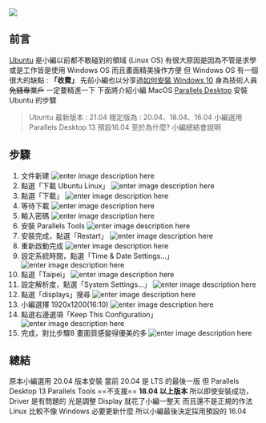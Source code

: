 <div class="mdtable"></div>
<img src="https://github.com/JianTodo/BloggerUsage/blob/master/A7.Linux%2016.04%20Install/0.png?raw=true"  />

## 前言
[Ubuntu](https://en.wikipedia.org/wiki/Ubuntu) 是小編以前都不敢碰到的領域 (Linux OS)
有很大原因是因為不管是求學或是工作皆是使用 Windows OS 
而且畫面精美操作方便
但 Windows OS 有一個很大的缺點 : **「收費」**
先前小編也以分享過[如何安裝 Windows 10](../2021/06/mac-parallels-desktop-install-windows-10.html)
身為技術人員~~免錢專業戶~~
一定要精進一下
下面將介紹小編
MacOS  [Parallels Desktop](https://www.parallels.com/) 安裝 Ubuntu 的步驟
<!--more-->
> Ubuntu 最新版本 : 21.04
	穩定版為 : 20.04、18.04、16.04
	小編選用 Parallels Desktop 13 預設16.04
	至於為什麼? 小編總結會說明
## 步驟
1. 文件新建
![enter image description here](https://github.com/JianTodo/BloggerUsage/blob/master/A2.Parallel%20Install%20Windows%2010/1.png?raw=true)
2. 點選「下載 Ubuntu Linux」
	![enter image description here](https://github.com/JianTodo/BloggerUsage/blob/master/A7.Linux%2016.04%20Install/1.png?raw=true)
3. 點選「下載」
	![enter image description here](https://github.com/JianTodo/BloggerUsage/blob/master/A7.Linux%2016.04%20Install/2.png?raw=true)
4. 等待下載
	![enter image description here](https://github.com/JianTodo/BloggerUsage/blob/master/A7.Linux%2016.04%20Install/3.png?raw=true)
5. 輸入密碼
	![enter image description here](https://github.com/JianTodo/BloggerUsage/blob/master/A7.Linux%2016.04%20Install/6.png?raw=true)
6. 安裝 Parallels Tools
	![enter image description here](https://github.com/JianTodo/BloggerUsage/blob/master/A7.Linux%2016.04%20Install/7.png?raw=true)
7. 安裝完成，點選「Restart」
	![enter image description here](https://github.com/JianTodo/BloggerUsage/blob/master/A7.Linux%2016.04%20Install/8.png?raw=true)
8. 重新啟動完成
	![enter image description here](https://github.com/JianTodo/BloggerUsage/blob/master/A7.Linux%2016.04%20Install/9.png?raw=true)
9. 設定系統時間，點選「Time & Date Settings...」
	![enter image description here](https://github.com/JianTodo/BloggerUsage/blob/master/A7.Linux%2016.04%20Install/10.png?raw=true)
10. 點選「Taipei」
	![enter image description here](https://github.com/JianTodo/BloggerUsage/blob/master/A7.Linux%2016.04%20Install/11.png?raw=true)
11. 設定解析度，點選「System Settings...」
	![enter image description here](https://github.com/JianTodo/BloggerUsage/blob/master/A7.Linux%2016.04%20Install/12.png?raw=true)
12. 點選「displays」搜尋
	![enter image description here](https://github.com/JianTodo/BloggerUsage/blob/master/A7.Linux%2016.04%20Install/13.png?raw=true)
13. 小編選擇 1920x1200(16:10)
	![enter image description here](https://github.com/JianTodo/BloggerUsage/blob/master/A7.Linux%2016.04%20Install/14.png?raw=true)
14. 點選右邊選項「Keep This Configuration」
	![enter image description here](https://github.com/JianTodo/BloggerUsage/blob/master/A7.Linux%2016.04%20Install/15.png?raw=true)
15. 完成，對比步驟8 畫面質感變得優美的多
	![enter image description here](https://github.com/JianTodo/BloggerUsage/blob/master/A7.Linux%2016.04%20Install/16.png?raw=true)
## 總結
原本小編選用 20.04 版本安裝
當前 20.04 是 LTS 的最後一版
但 Parallels Desktop 13 Parallels Tools ==不支援== **18.04 以上版本**
所以即使安裝成功，Driver 是有問題的
光是調整 Display 就花了小編一整天
而且還不是正規的作法
Linux 比較不像 Windows 必要更新什麼
所以小編最後決定採用預設的 16.04
